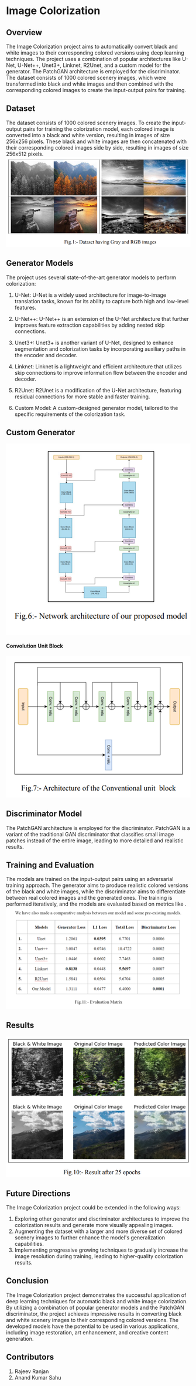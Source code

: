 # Image Colorization 
## Overview
The Image Colorization project aims to automatically convert black and white images to their corresponding colored versions using deep learning techniques. The project uses a combination of popular architectures like U-Net, U-Net++, Unet3+, Linknet, R2Unet, and a custom model for the generator. The PatchGAN architecture is employed for the discriminator. The dataset consists of 1000 colored scenery images, which were transformed into black and white images and then combined with the corresponding colored images to create the input-output pairs for training.

## Dataset
The dataset consists of 1000 colored scenery images. To create the input-output pairs for training the colorization model, each colored image is converted into a black and white version, resulting in images of size 256x256 pixels. These black and white images are then concatenated with their corresponding colored images side by side, resulting in images of size 256x512 pixels.
<img src='dataset.png'>

## Generator Models
The project uses several state-of-the-art generator models to perform colorization:

1. U-Net: U-Net is a widely used architecture for image-to-image translation tasks, known for its ability to capture both high and low-level features.

2. U-Net++: U-Net++ is an extension of the U-Net architecture that further improves feature extraction capabilities by adding nested skip connections.

3. Unet3+: Unet3+ is another variant of U-Net, designed to enhance segmentation and colorization tasks by incorporating auxiliary paths in the encoder and decoder.

4. Linknet: Linknet is a lightweight and efficient architecture that utilizes skip connections to improve information flow between the encoder and decoder.

5. R2Unet: R2Unet is a modification of the U-Net architecture, featuring residual connections for more stable and faster training.

6. Custom Model: A custom-designed generator model, tailored to the specific requirements of the colorization task.
## Custom Generator
<img src='custom_model.png'>

#### Convolution Unit Block
<img src='convolution.png'>

## Discriminator Model
The PatchGAN architecture is employed for the discriminator. PatchGAN is a variant of the traditional GAN discriminator that classifies small image patches instead of the entire image, leading to more detailed and realistic results.

## Training and Evaluation
The models are trained on the input-output pairs using an adversarial training approach. The generator aims to produce realistic colored versions of the black and white images, while the discriminator aims to differentiate between real colored images and the generated ones. The training is performed iteratively, and the models are evaluated based on metrics like .
<img src='results.png'>
## Results
<img src='colored.png'>

## Future Directions
The Image Colorization project could be extended in the following ways:

1. Exploring other generator and discriminator architectures to improve the colorization results and generate more visually appealing images.
2. Augmenting the dataset with a larger and more diverse set of colored scenery images to further enhance the model's generalization capabilities.
3. Implementing progressive growing techniques to gradually increase the image resolution during training, leading to higher-quality colorization results.
## Conclusion
The Image Colorization project demonstrates the successful application of deep learning techniques for automatic black and white image colorization. By utilizing a combination of popular generator models and the PatchGAN discriminator, the project achieves impressive results in converting black and white scenery images to their corresponding colored versions. The developed models have the potential to be used in various applications, including image restoration, art enhancement, and creative content generation.

## Contributors
1. Rajeev Ranjan
2. Anand Kumar Sahu

